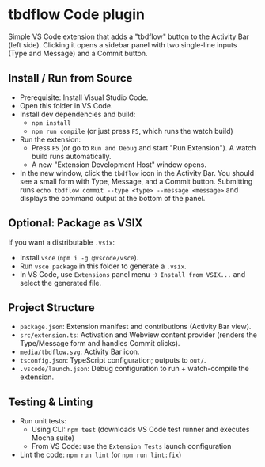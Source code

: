 # tbdflow Code plugin

Simple VS Code extension that adds a "tbdflow" button to the Activity Bar (left side). Clicking it opens a sidebar panel with two single-line inputs (Type and Message) and a Commit button.

## Install / Run from Source

- Prerequisite: Install Visual Studio Code.
- Open this folder in VS Code.
- Install dev dependencies and build:
  - `npm install`
  - `npm run compile` (or just press `F5`, which runs the watch build)
- Run the extension:
  - Press `F5` (or go to `Run and Debug` and start "Run Extension"). A watch build runs automatically.
  - A new "Extension Development Host" window opens.
- In the new window, click the `tbdflow` icon in the Activity Bar. You should see a small form with Type, Message, and a Commit button. Submitting runs `echo tbdflow commit --type <type> --message <message>` and displays the command output at the bottom of the panel.

## Optional: Package as VSIX

If you want a distributable `.vsix`:

- Install `vsce` (`npm i -g @vscode/vsce`).
- Run `vsce package` in this folder to generate a `.vsix`.
- In VS Code, use `Extensions` panel menu → `Install from VSIX...` and select the generated file.

## Project Structure

- `package.json`: Extension manifest and contributions (Activity Bar view).
- `src/extension.ts`: Activation and Webview content provider (renders the Type/Message form and handles Commit clicks).
- `media/tbdflow.svg`: Activity Bar icon.
- `tsconfig.json`: TypeScript configuration; outputs to `out/`.
- `.vscode/launch.json`: Debug configuration to run + watch-compile the extension.

## Testing & Linting

- Run unit tests:
  - Using CLI: `npm test` (downloads VS Code test runner and executes Mocha suite)
  - From VS Code: use the `Extension Tests` launch configuration
- Lint the code: `npm run lint` (or `npm run lint:fix`)
